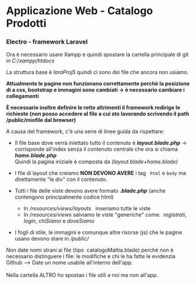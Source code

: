 ﻿# Applicazione Web - Catalogo Prodotti

### Electro - framework Laravel
Ora è necessario usare Xampp e quindi spostare la cartella principale di git in  *C:/xampp/htdocs*

La struttura base è *laraProj5* quindi ci sono dei file che ancora non usiamo. <br>

**Attualmente le pagine non funzionano correttamente perchè la posizione di a css, bootstrap e immagini sono cambiati -> è necessario cambiare i collegamenti**

**È necessario inoltre definire le rotte altrimenti il framework redirige le richieste (non posso accedere al file a cui sto lavorando scrivendo il path /public/miofile dal browser)**
<br>

A causa del framework, c'è una serie di linee guida da rispettare:
- Il file base dove verrà iniettato tutto il contenuto è  ***layout.blade.php*** -> corrisponde all'index senza il contenuto centrale che ora si chiama ***home.blade.php*** <br>
  Quindi la pagina iniziale è composta da *(layout.blade+home.blade)*
- I file di layout che creiamo **NON DEVONO AVERE** i tag <code> html</code> e <code>body</code> ma direttamente "le div" con il contenuto.
  
- Tutti i file delle viste devono avere formato ***.blade.php*** (anche contengono principalmente codice html)
  - In */resources/views/layouts*  &nbsp; inseriamo tutte le viste
  - In */resources/views* salviamo le viste "generiche" come:&nbsp; *registrati*, *login*, *chiSiamo* e *doveSiamo*

- I fogli di stile, le immagini e comunque altre risorse (js) che le pagine usano devono stare in  */public/*
  
Non date nomi strani ai file (tipo &nbsp;catalogoMattia.blade) perchè non è necessario distinguere i file: le modifiche e chi le ha fatte le evidenzia Github --> Date un nome usabile all'interno dell'app.
<br><br>
Nella cartella ALTRO ho spostao i file utili a noi ma non all'app.